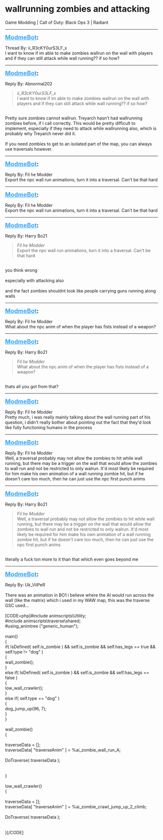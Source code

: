 # wallrunning zombies and attacking
Game Modding | Call of Duty: Black Ops 3 | Radiant

---
<strong style="font-size: 1.4em;"><span style="text-decoration: underline;text-decoration-color: #34a7f9;"><span style="color:#34a7f9;">ModmeBot</span></span>:</strong>

<p>Thread By: ii_R3cKY0urS3LF_x<br />I want to know if im able to make zombies wallrun on the wall with players and if they can still attack while wall running?? if so how?</p>

---
<strong style="font-size: 1.4em;"><span style="text-decoration: underline;text-decoration-color: #34a7f9;"><span style="color:#34a7f9;">ModmeBot</span></span>:</strong>

<p>Reply By: Abnormal202<br /><blockquote><em>ii_R3cKY0urS3LF_x</em><br />I want to know if im able to make zombies wallrun on the wall with players and if they can still attack while wall running?? if so how?</blockquote><br /> Pretty sure zombies cannot wallrun. Treyarch hasn&#39;t had wallrunning zombies before, if I call correctly. This would be pretty difficult to implement, especially if they need to attack while wallrunning also, which is probably why Treyarch never did it.<br /> <br />If you need zombies to get to an isolated part of the map, you can always use traversals however.</p>

---
<strong style="font-size: 1.4em;"><span style="text-decoration: underline;text-decoration-color: #34a7f9;"><span style="color:#34a7f9;">ModmeBot</span></span>:</strong>

<p>Reply By: Fil he Modder<br />Export the npc wall run animations, turn it into a traversal. Can&#39;t be that hard</p>

---
<strong style="font-size: 1.4em;"><span style="text-decoration: underline;text-decoration-color: #34a7f9;"><span style="color:#34a7f9;">ModmeBot</span></span>:</strong>

<p>Reply By: Fil he Modder<br />Export the npc wall run animations, turn it into a traversal. Can&#39;t be that hard</p>

---
<strong style="font-size: 1.4em;"><span style="text-decoration: underline;text-decoration-color: #34a7f9;"><span style="color:#34a7f9;">ModmeBot</span></span>:</strong>

<p>Reply By: Harry Bo21<br /><blockquote><em>Fil he Modder</em><br />Export the npc wall run animations, turn it into a traversal. Can&#39;t be that hard </blockquote><br /> you think wrong<br /> <br />especially with attacking also<br /> <br />and the fact zombies shouldnt look like people carrying guns running along walls</p>

---
<strong style="font-size: 1.4em;"><span style="text-decoration: underline;text-decoration-color: #34a7f9;"><span style="color:#34a7f9;">ModmeBot</span></span>:</strong>

<p>Reply By: Fil he Modder<br />What about the npc anim of when the player has fists instead of a weapon?</p>

---
<strong style="font-size: 1.4em;"><span style="text-decoration: underline;text-decoration-color: #34a7f9;"><span style="color:#34a7f9;">ModmeBot</span></span>:</strong>

<p>Reply By: Harry Bo21<br /><blockquote><em>Fil he Modder</em><br />What about the npc anim of when the player has fists instead of a weapon?</blockquote><br /> thats all you got from that?</p>

---
<strong style="font-size: 1.4em;"><span style="text-decoration: underline;text-decoration-color: #34a7f9;"><span style="color:#34a7f9;">ModmeBot</span></span>:</strong>

<p>Reply By: Fil he Modder<br />Pretty much, i was really mainly talking about the wall running part of his question, i didn&#39;t really bother about pointing out the fact that they&#39;d look like fully functioning humans in the process</p>

---
<strong style="font-size: 1.4em;"><span style="text-decoration: underline;text-decoration-color: #34a7f9;"><span style="color:#34a7f9;">ModmeBot</span></span>:</strong>

<p>Reply By: Fil he Modder<br />Well, a traversal probably may not allow the zombies to hit while wall running, but there may be a trigger on the wall that would allow the zombies to wall run and not be restricted to only walrun. It&#39;d most likely be required for him make his own animation of a wall running zombie hit, but if he doesn&#39;t care too much, then he can just use the npc first punch anims</p>

---
<strong style="font-size: 1.4em;"><span style="text-decoration: underline;text-decoration-color: #34a7f9;"><span style="color:#34a7f9;">ModmeBot</span></span>:</strong>

<p>Reply By: Harry Bo21<br /><blockquote><em>Fil he Modder</em><br />Well, a traversal probably may not allow the zombies to hit while wall running, but there may be a trigger on the wall that would allow the zombies to wall run and not be restricted to only walrun. It&#39;d most likely be required for him make his own animation of a wall running zombie hit, but if he doesn&#39;t care too much, then he can just use the npc first punch anims</blockquote><br /> literally a fuck ton more to it than that which even goes beyond me</p>

---
<strong style="font-size: 1.4em;"><span style="text-decoration: underline;text-decoration-color: #34a7f9;"><span style="color:#34a7f9;">ModmeBot</span></span>:</strong>

<p>Reply By: Uk_ViiPeR<br /><em></em><br /> There was an animation in BO1 i believe where the AI would run across the wall (like the matrix) which i used in my WAW map, this was the traverse GSC used...<br /> <br />[CODE=php]#include animscripts\Utility;<br />#include animscripts\traverse\shared;<br />#using_animtree (&quot;generic_human&quot;);<br /><br />main()<br />{<br />	if( IsDefined( self.is_zombie ) &amp;&amp; self.is_zombie &amp;&amp; self.has_legs == true &amp;&amp;  self.type != &quot;dog&quot; )<br />	{<br />		wall_zombie();<br />	}<br />	else if( IsDefined( self.is_zombie ) &amp;&amp; self.is_zombie &amp;&amp; self.has_legs == false )<br />	{<br />		low_wall_crawler();<br />	}<br />	else if( self.type == &quot;dog&quot; )<br />	{<br />		dog_jump_up(96, 7);<br />	}<br />}<br /><br />wall_zombie()<br />{<br /><br />	traverseData = [];<br />	traverseData[ &quot;traverseAnim&quot; ]			= %ai_zombie_wall_run_A;<br /><br />	DoTraverse( traverseData );<br /><br /><br />}<br /><br />low_wall_crawler()<br />{<br /><br />	traverseData = [];<br />	traverseData[ &quot;traverseAnim&quot; ]			= %ai_zombie_crawl_jump_up_2_climb;<br /><br />	DoTraverse( traverseData );<br /><br /><br />}[/CODE]</p>

